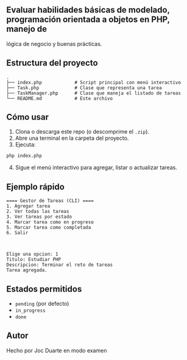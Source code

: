 ## Evaluar habilidades básicas de modelado, programación orientada a objetos en PHP, manejo de
lógica de negocio y buenas prácticas.



##  Estructura del proyecto

```
.
├── index.php            # Script principal con menú interactivo
├── Task.php             # Clase que representa una tarea
├── TaskManager.php      # Clase que maneja el listado de tareas
└── README.md            # Este archivo
```

## Cómo usar

1. Clona o descarga este repo (o descomprime el `.zip`).
2. Abre una terminal en la carpeta del proyecto.
3. Ejecuta:

```bash
php index.php
```

4. Sigue el menú interactivo para agregar, listar o actualizar tareas.

## Ejemplo rápido

```
==== Gestor de Tareas (CLI) ====
1. Agregar tarea
2. Ver todas las tareas
3. Ver tareas por estado
4. Marcar tarea como en progreso
5. Marcar tarea como completada
6. Salir



Elige una opcion: 1
Titulo: Estudiar PHP
Descripcion: Terminar el reto de tareas
Tarea agregada.
```

## Estados permitidos

- `pending` (por defecto)
- `in_progress`
- `done`


## Autor

Hecho por Joc Duarte en modo examen 
